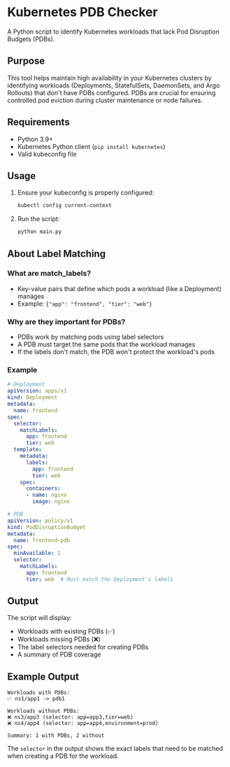 # Kubernetes PDB Checker

A Python script to identify Kubernetes workloads that lack Pod Disruption Budgets (PDBs).

## Purpose

This tool helps maintain high availability in your Kubernetes clusters by identifying workloads (Deployments, StatefulSets, DaemonSets, and Argo Rollouts) that don't have PDBs configured. PDBs are crucial for ensuring controlled pod eviction during cluster maintenance or node failures.

## Requirements

- Python 3.9+
- Kubernetes Python client (`pip install kubernetes`)
- Valid kubeconfig file

## Usage

1. Ensure your kubeconfig is properly configured:
   ```bash
   kubectl config current-context
   ```

2. Run the script:
   ```bash
   python main.py
   ```

## About Label Matching

### What are match_labels?
- Key-value pairs that define which pods a workload (like a Deployment) manages
- Example: `{"app": "frontend", "tier": "web"}`

### Why are they important for PDBs?
- PDBs work by matching pods using label selectors
- A PDB must target the same pods that the workload manages
- If the labels don't match, the PDB won't protect the workload's pods

### Example
```yaml
# Deployment
apiVersion: apps/v1
kind: Deployment
metadata:
  name: frontend
spec:
  selector:
    matchLabels:
      app: frontend
      tier: web
  template:
    metadata:
      labels:
        app: frontend
        tier: web
    spec:
      containers:
      - name: nginx
        image: nginx

# PDB
apiVersion: policy/v1
kind: PodDisruptionBudget
metadata:
  name: frontend-pdb
spec:
  minAvailable: 1
  selector:
    matchLabels:
      app: frontend
      tier: web  # Must match the Deployment's labels
```

## Output

The script will display:
- Workloads with existing PDBs (✅)
- Workloads missing PDBs (❌)
- The label selectors needed for creating PDBs
- A summary of PDB coverage

## Example Output

```
Workloads with PDBs:
✅ ns1/app1 -> pdb1

Workloads without PDBs:
❌ ns3/app3 (selector: app=app3,tier=web)
❌ ns4/app4 (selector: app=app4,environment=prod)

Summary: 1 with PDBs, 2 without
```

The `selector` in the output shows the exact labels that need to be matched when creating a PDB for the workload. 